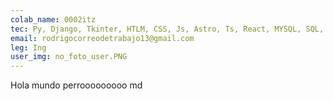 ```yaml
---
colab_name: 0002itz
tec: Py, Django, Tkinter, HTLM, CSS, Js, Astro, Ts, React, MYSQL, SQL, Docker
email: rodrigocorreodetrabajo13@gmail.com
leg: Ing
user_img: no_foto_user.PNG
---
```


Hola mundo perrooooooooo md
